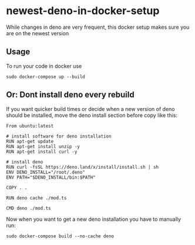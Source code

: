 # newest-deno-in-docker-setup
While changes in deno are very frequent, this docker setup makes sure you are on the newest version

## Usage

To run your code in docker use

```
sudo docker-compose up --build
```

## Or: Dont install deno every rebuild

If you want quicker build times or decide when a new version of deno should be installed, move the deno install section before copy like this:

```
From ubuntu:latest

# install software for deno installation
RUN apt-get update
RUN apt-get install unzip -y
RUN apt-get install curl -y

# install deno
RUN curl -fsSL https://deno.land/x/install/install.sh | sh
ENV DENO_INSTALL="/root/.deno"
ENV PATH="$DENO_INSTALL/bin:$PATH"

COPY . .

RUN deno cache ./mod.ts

CMD deno ./mod.ts
```

Now when you want to get a new deno installation you have to manually run:

```
sudo docker-compose build --no-cache deno 
```